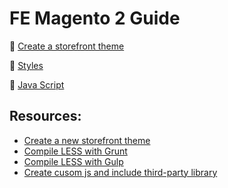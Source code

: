 # FE Magento 2 Guide 

:link: [Create a storefront theme](https://github.com/bazuza/FE-Magento-2-Create-theme)

:link: [Styles](#)

:link: [Java Script](#)

## Resources:
* [Create a new storefront theme](http://devdocs.magento.com/guides/v2.2/frontend-dev-guide/themes/theme-create.html)
* [Compile LESS with Grunt](http://devdocs.magento.com/guides/v2.0/frontend-dev-guide/css-topics/css_debug.html)
* [Compile LESS with Gulp](https://github.com/subodha/magento-2-gulp)
* [Create cusom js and include third-party library](http://devdocs.magento.com/guides/v2.0/javascript-dev-guide/javascript/js-resources.html)
